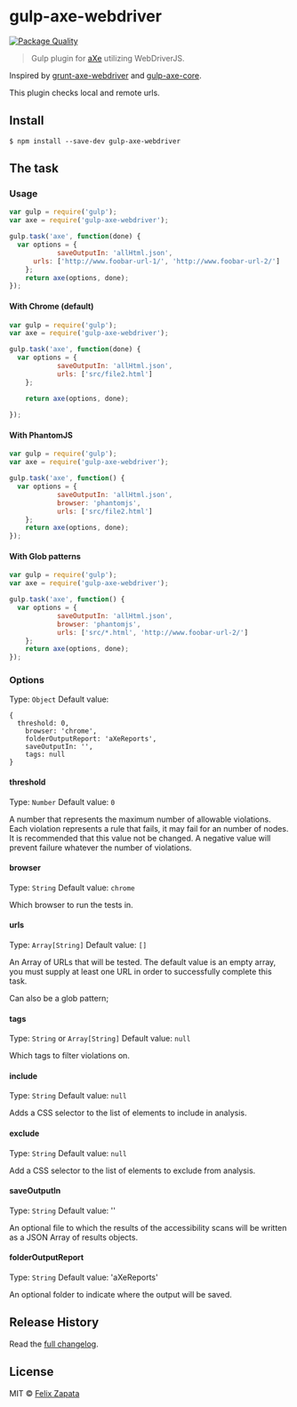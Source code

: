 # gulp-axe-webdriver

[![Package Quality](http://npm.packagequality.com/badge/gulp-axe-webdriver.png)](http://npm.packagequality.com/badge/gulp-axe-webdriver.png)

> Gulp plugin for [aXe](https://github.com/dequelabs/axe-core) utilizing WebDriverJS.

Inspired by [grunt-axe-webdriver](https://github.com/dequelabs/grunt-axe-webdriver) and [gulp-axe-core](https://github.com/felixzapata/gulp-axe-core).

This plugin checks local and remote urls.

## Install

```
$ npm install --save-dev gulp-axe-webdriver
```

## The task

### Usage

```js
var gulp = require('gulp');
var axe = require('gulp-axe-webdriver');

gulp.task('axe', function(done) {
  var options = {
			saveOutputIn: 'allHtml.json',
      urls: ['http://www.foobar-url-1/', 'http://www.foobar-url-2/']
	};
	return axe(options, done);
});

```

#### With Chrome (default)

```js
var gulp = require('gulp');
var axe = require('gulp-axe-webdriver');

gulp.task('axe', function(done) {
  var options = {
			saveOutputIn: 'allHtml.json',
			urls: ['src/file2.html']
	};

	return axe(options, done);
	
});

```

#### With PhantomJS

```js
var gulp = require('gulp');
var axe = require('gulp-axe-webdriver');

gulp.task('axe', function() {
  var options = {
			saveOutputIn: 'allHtml.json',
			browser: 'phantomjs',
			urls: ['src/file2.html']
	};
	return axe(options, done);
});

```

#### With Glob patterns

```js
var gulp = require('gulp');
var axe = require('gulp-axe-webdriver');

gulp.task('axe', function() {
  var options = {
			saveOutputIn: 'allHtml.json',
			browser: 'phantomjs',
			urls: ['src/*.html', 'http://www.foobar-url-2/']
	};
	return axe(options, done);
});

```

### Options
Type: `Object`
Default value:
```
{
  threshold: 0,
	browser: 'chrome',
	folderOutputReport: 'aXeReports',
	saveOutputIn: '',
	tags: null
}
```

#### threshold
Type: `Number`
Default value: `0`

A number that represents the maximum number of allowable violations. Each violation represents a rule that fails, it may fail for an number of nodes. It is recommended that this value not be changed.
A negative value will prevent failure whatever the number of violations.

#### browser
Type: `String`
Default value: `chrome`

Which browser to run the tests in.

#### urls
Type: `Array[String]`
Default value: `[]`

An Array of URLs that will be tested. The default value is an empty array, you must supply at least one URL in order to successfully complete this task.

Can also be a glob pattern;

#### tags
Type: `String` or `Array[String]`
Default value: `null`

Which tags to filter violations on.

#### include
Type: `String`
Default value: `null`

Adds a CSS selector to the list of elements to include in analysis.

#### exclude
Type: `String`
Default value: `null`

Add a CSS selector to the list of elements to exclude from analysis.

#### saveOutputIn
Type: `String`
Default value: ''

An optional file to which the results of the accessibility scans will be written as a JSON Array of results objects.

#### folderOutputReport
Type: `String`
Default value: 'aXeReports'

An optional folder to indicate where the output will be saved.

## Release History

Read the [full changelog](CHANGELOG.md).

## License

MIT © [Felix Zapata](http://github.com/felixzapata)
